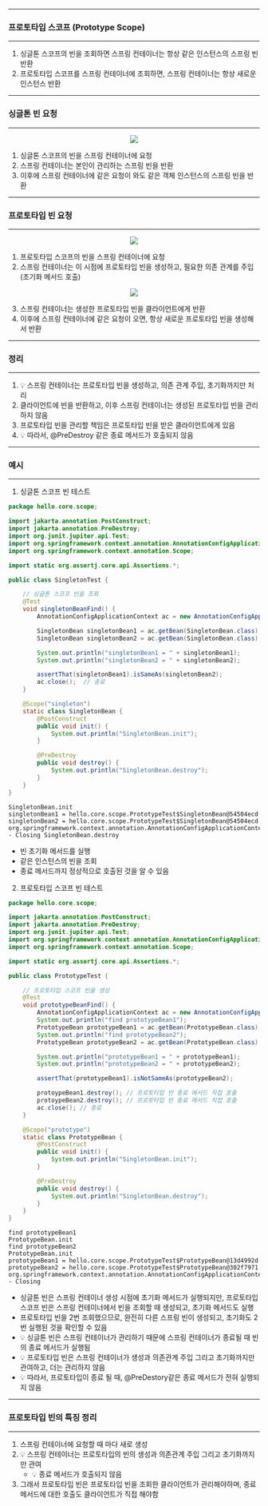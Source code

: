 -----
### 프로토타입 스코프 (Prototype Scope)
-----
1. 싱글톤 스코프의 빈을 조회하면 스프링 컨테이너는 항상 같은 인스턴스의 스프링 빈 반환
2. 프로토타입 스코프를 스프링 컨테이너에 조회하면, 스프링 컨테이너는 항상 새로운 인스턴스 반환

-----
### 싱글톤 빈 요청
-----
<div align="center">
<img src="https://github.com/user-attachments/assets/81803bb6-e620-4047-b673-cbbae94aa404">
</div>

1. 싱글톤 스코프의 빈을 스프링 컨테이너에 요청
2. 스프링 컨테이너는 본인이 관리하는 스프링 빈을 반환
3. 이후에 스프링 컨테이너에 같은 요청이 와도 같은 객체 인스턴스의 스프링 빈을 반환

-----
### 프로토타입 빈 요청
-----
<div align="center">
<img src="https://github.com/user-attachments/assets/a9f45670-4b1f-4d6d-b897-36912d1e093a">
</div>

1. 프로토타입 스코프의 빈을 스프링 컨테이너에 요청
2. 스프링 컨테이너는 이 시점에 프로토타입 빈을 생성하고, 필요한 의존 관계를 주입 (초기화 메서드 호출)

<div align="center">
<img src="https://github.com/user-attachments/assets/914646af-d186-4e8d-9583-0e981f1c548b">
</div>

3. 스프링 컨테이너는 생성한 프로토타입 빈을 클라이언트에게 반환
4. 이후에 스프링 컨테이너에 같은 요청이 오면, 항상 새로운 프로토타입 빈을 생성해서 반환

-----
### 정리
-----
1. 💡 스프링 컨테이너는 프로토타입 빈을 생성하고, 의존 관계 주입, 초기화까지만 처리
2. 클라이언트에 빈을 반환하고, 이후 스프링 컨테이너는 생성된 프로토타입 빈을 관리하지 않음
3. 프로토타입 빈을 관리할 책임은 프로토타입 빈을 받은 클라이언트에게 있음
4. 💡 따라서, @PreDestroy 같은 종료 메서드가 호출되지 않음

-----
### 예시
-----
1. 싱글톤 스코프 빈 테스트
```java
package hello.core.scope;

import jakarta.annotation.PostConstruct;
import jakarta.annotation.PreDestroy;
import org.junit.jupiter.api.Test;
import org.springframework.context.annotation.AnnotationConfigApplicationContext;
import org.springframework.context.annotation.Scope;

import static org.assertj.core.api.Assertions.*;

public class SingletonTest {

    // 싱글톤 스코프 빈을 조회
    @Test
    void singletonBeanFind() {
        AnnotationConfigApplicationContext ac = new AnnotationConfigApplicationContext(SingletonBean.class);

        SingletonBean singletonBean1 = ac.getBean(SingletonBean.class);
        SingletonBean singletonBean2 = ac.getBean(SingletonBean.class);

        System.out.println("singletonBean1 = " + singletonBean1);
        System.out.println("singletonBean2 = " + singletonBean2);

        assertThat(singletonBean1).isSameAs(singletonBean2);
        ac.close();  // 종료
    }

    @Scope("singleton")
    static class SingletonBean {
        @PostConstruct
        public void init() {
            System.out.println("SingletonBean.init");
        }

        @PreDestroy
        public void destroy() {
            System.out.println("SingletonBean.destroy");
        }
    }
}
```
```
SingletonBean.init
singletonBean1 = hello.core.scope.PrototypeTest$SingletonBean@54504ecd singletonBean2 = hello.core.scope.PrototypeTest$SingletonBean@54504ecd org.springframework.context.annotation.AnnotationConfigApplicationContext - Closing SingletonBean.destroy
```

  - 빈 초기화 메서드를 실행
  - 같은 인스턴스의 빈을 조회
  - 종료 메서드까지 정상적으로 호출된 것을 알 수 있음

2. 프로토타입 스코프 빈 테스트
```java
package hello.core.scope;

import jakarta.annotation.PostConstruct;
import jakarta.annotation.PreDestroy;
import org.junit.jupiter.api.Test;
import org.springframework.context.annotation.AnnotationConfigApplicationContext;
import org.springframework.context.annotation.Scope;

import static org.assertj.core.api.Assertions.*;

public class PrototypeTest {

    // 프로토타입 스코프 빈을 생성
    @Test
    void prototypeBeanFind() {
        AnnotationConfigApplicationContext ac = new AnnotationConfigApplicationContext(PrototypeBean.class);
        System.out.println("find prototypeBean1");
        PrototypeBean prototypeBean1 = ac.getBean(PrototypeBean.class);
        System.out.println("find prototypeBean2");
        PrototypeBean prototypeBean2 = ac.getBean(PrototypeBean.class);

        System.out.println("prototypeBean1 = " + prototypeBean1);
        System.out.println("prototypeBean2 = " + prototypeBean2);

        assertThat(prototypeBean1).isNotSameAs(prototypeBean2);

        protoypeBean1.destroy(); // 프로토타입 빈 종료 메서드 직접 호출
        protoypeBean2.destroy(); // 프로토타입 빈 종료 메서드 직접 호출
        ac.close(); // 종료
    }

    @Scope("prototype")
    static class PrototypeBean {
        @PostConstruct
        public void init() {
            System.out.println("SingletonBean.init");
        }

        @PreDestroy
        public void destroy() {
            System.out.println("SingletonBean.destroy");
        }
    }
}
```
```
find prototypeBean1
PrototypeBean.init
find prototypeBean2
PrototypeBean.init
prototypeBean1 = hello.core.scope.PrototypeTest$PrototypeBean@13d4992d prototypeBean2 = hello.core.scope.PrototypeTest$PrototypeBean@302f7971 org.springframework.context.annotation.AnnotationConfigApplicationContext - Closing
```

  - 싱글톤 빈은 스프링 컨테이너 생성 시점에 초기화 메서드가 실행되지만, 프로토타입 스코프 빈은 스프링 컨테이너에서 빈을 조회할 때 생성되고, 초기화 메서드도 실행
  - 프로토타입 빈을 2번 조회했으므로, 완전히 다른 스프링 빈이 생성되고, 초기화도 2번 실행된 것을 확인할 수 있음
  - 💡 싱글톤 빈은 스프링 컨테이너가 관리하기 때문에 스프링 컨테이너가 종료될 때 빈의 종료 메서드가 실행됨
  - 💡 프로토타입 빈은 스프링 컨테이너가 생성과 의존관계 주입 그리고 초기화까지만 관여하고, 더는 관리하지 않음
  - 💡 따라서, 프로토타입이 종료 될 때, @PreDestory같은 종료 메서드가 전혀 실행되지 않음

-----
### 프로토타입 빈의 특징 정리
-----
1. 스프링 컨테이너에 요청할 때 마다 새로 생성
2. 💡 스프링 컨테이너는 프로토타입의 빈의 생성과 의존관계 주입 그리고 초기화까지만 관여
   - 💡 종료 메서드가 호출되지 않음
3. 그래서 프로토타입 빈은 프로토타입 빈을 조회한 클라이언트가 관리해야하며, 종료 메서드에 대한 호출도 클라이언트가 직접 해야함

